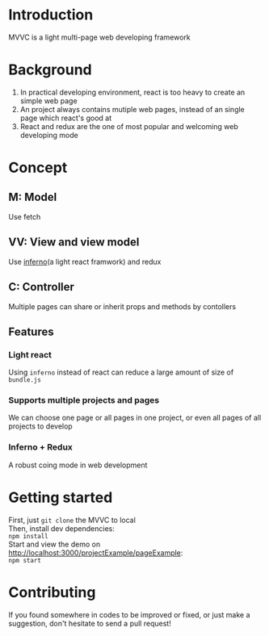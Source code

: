 # Introduction
MVVC is a light multi-page web developing framework

# Background
1. In practical developing environment, react is too heavy to create an simple web page
2. An project always contains mutiple web pages, instead of an single page which react's good at
3. React and redux are the one of most popular and welcoming web developing mode

# Concept
## **M**: Model  
Use fetch
## **VV**: View and view model  
Use [inferno](https://infernojs.org/)(a light react framwork) and redux
## **C**: Controller
Multiple pages can share or inherit props and methods by contollers

## Features
### Light react
Using `inferno` instead of react can reduce a large amount of  size of `bundle.js`
### Supports multiple projects and pages
We can choose one page or all pages in one project, or even all pages of all projects to develop
### Inferno + Redux
A robust coing mode in web development

# Getting started
First, just `git clone` the MVVC to local  
Then, install dev dependencies:   
`npm install`  
Start and view the demo on [http://localhost:3000/projectExample/pageExample](http://localhost:3000/projectExample/pageExample):  
`npm start`


# Contributing
If you found somewhere in codes to be improved or fixed, or just make a suggestion, don't hesitate to send a pull request!